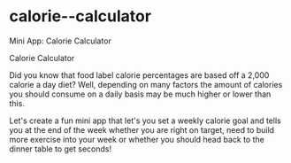 # calorie--calculator
Mini App: Calorie Calculator

Calorie Calculator

Did you know that food label calorie percentages are based off a 2,000 calorie a day diet? Well, depending on many factors the amount of calories you should consume on a daily basis may be much higher or lower than this.

Let's create a fun mini app that let's you set a weekly calorie goal and tells you at the end of the week whether you are right on target, need to build more exercise into your week or whether you should head back to the dinner table to get seconds!






